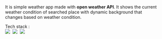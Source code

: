 It is simple weather app made with <b>open weather API</b>. It shows the current weather condition of searched place with dynamic background that changes based on weather condition.

Tech stack : 
<br/>
<img src="https://img.shields.io/badge/HTML-%23E34F26.svg?logo=html5&logoColor=white"> 
<img src="https://img.shields.io/badge/CSS-1572B6?logo=css3&logoColor=fff"> 
<img src="https://img.shields.io/badge/JavaScript-F7DF1E?logo=javascript&logoColor=000">
